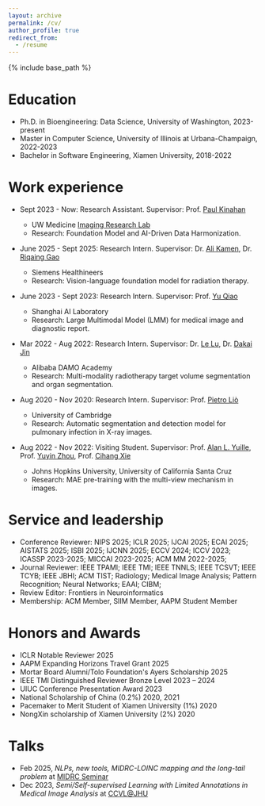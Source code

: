 ```yaml
---
layout: archive
permalink: /cv/
author_profile: true
redirect_from:
  - /resume
---
```

<!-- title: "CV" -->
{% include base_path %}

Education
======
* Ph.D. in Bioengineering: Data Science, University of Washington, 2023-present
* Master in Computer Science, University of Illinois at Urbana-Champaign, 2022-2023
* Bachelor in Software Engineering, Xiamen University, 2018-2022

Work experience
======
* Sept 2023 - Now: Research Assistant. Supervisor: Prof. [Paul Kinahan](https://scholar.google.com/citations?user=XXXSsTkAAAAJ)
  * UW Medicine [Imaging Research Lab](http://depts.washington.edu/imreslab/)
  * Research: Foundation Model and AI-Driven Data Harmonization.
 
* June 2025 - Sept 2025: Research Intern. Supervisor: Dr. [Ali Kamen](https://scholar.google.com/citations?user=j41ocikAAAAJ&hl=en), Dr. [Riqaing Gao](https://scholar.google.com/citations?hl=en&user=VjI_dtUAAAAJ)
  * Siemens Healthineers
  * Research: Vision-language foundation model for radiation therapy.

* June 2023 - Sept 2023: Research Intern. Supervisor: Prof. [Yu Qiao](https://scholar.google.com/citations?user=gFtI-8QAAAAJ)
  * Shanghai AI Laboratory
  * Research: Large Multimodal Model (LMM) for medical image and diagnostic report.

* Mar 2022 - Aug 2022: Research Intern. Supervisor: Dr. [Le Lu](https://www.cs.jhu.edu/~lelu/), Dr. [Dakai Jin](https://dakjin.github.io/)
  * Alibaba DAMO Academy
  * Research: Multi-modality radiotherapy target volume segmentation and organ segmentation.
 
<!-- * May 2021 - Sept 2021: Research Intern. Supervisor: Prof. [Jie Chen](https://scholar.google.com.hk/citations?hl=EN&user=ZAZFfwwAAAAJ) -->
<!--   * Peking University -->
<!--   * Research: Hybrid attention mechanism and mix-focal loss improvement.-->

* Aug 2020 - Nov 2020: Research Intern. Supervisor: Prof. [Pietro Liò](https://www.cl.cam.ac.uk/~pl219/)
  * University of Cambridge
  * Research: Automatic segmentation and detection model for pulmonary infection in X-ray images.

* Aug 2022 - Nov 2022: Visiting Student. Supervisor: Prof. [Alan L. Yuille](https://www.cs.jhu.edu/~ayuille/), Prof. [Yuyin Zhou](https://yuyinzhou.github.io/), Prof. [Cihang Xie](https://cihangxie.github.io/)
  * Johns Hopkins University, University of California Santa Cruz
  * Research: MAE pre-training with the multi-view mechanism in images.

Service and leadership
======
* Conference Reviewer: NIPS 2025; ICLR 2025; IJCAI 2025; ECAI 2025; AISTATS 2025; ISBI 2025; IJCNN 2025; ECCV 2024; ICCV 2023; ICASSP 2023-2025; MICCAI 2023-2025; ACM MM 2022-2025;
* Journal Reviewer: IEEE TPAMI; IEEE TMI; IEEE TNNLS; IEEE TCSVT; IEEE TCYB; IEEE JBHI; ACM TIST; Radiology; Medical Image Analysis; Pattern Recognition; Neural Networks; EAAI; CIBM;
* Review Editor: Frontiers in Neuroinformatics
* Membership: ACM Member, SIIM Member, AAPM Student Member

Honors and Awards
======
* ICLR Notable Reviewer 2025
* AAPM Expanding Horizons Travel Grant 2025
* Mortar Board Alumni/Tolo Foundation's Ayers Scholarship 2025
* IEEE TMI Distinguished Reviewer Bronze Level 2023 – 2024
* UIUC Conference Presentation Award 2023
* National Scholarship of China (0.2%) 2020, 2021
* Pacemaker to Merit Student of Xiamen University (1%) 2020
* NongXin scholarship of Xiamen University (2%) 2020

Talks
======
* Feb 2025, _NLPs, new tools, MIDRC-LOINC mapping and the long-tail problem_ at [MIDRC Seminar](https://www.midrc.org/seminar-series)
* Dec 2023, _Semi/Self-supervised Learning with Limited Annotations in Medical Image Analysis_ at [CCVL@JHU](https://ccvl.jhu.edu/)
<!-- * May 2021, at [MIT Blended Learning Program](https://openlearning.mit.edu/courses-programs/mit-xpro) -->
<!-- * Dec 2020, at [Study Abroad Foundation (SAF) China](https://www.studyabroadfoundation.org/) -->

<!--Teaching
======
  <ul>{% for post in site.teaching %}
    {% include archive-single-cv.html %}
  {% endfor %}</ul>-->
